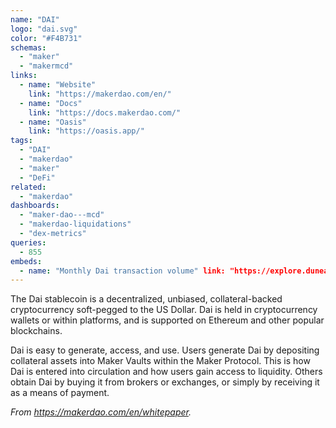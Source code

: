 ```yaml
---
name: "DAI"
logo: "dai.svg"
color: "#F4B731"
schemas:
  - "maker"
  - "makermcd"
links:
  - name: "Website"
    link: "https://makerdao.com/en/"
  - name: "Docs"
    link: "https://docs.makerdao.com/"
  - name: "Oasis"
    link: "https://oasis.app/"
tags:
  - "DAI"
  - "makerdao"
  - "maker"
  - "DeFi"
related:
  - "makerdao"
dashboards:
  - "maker-dao---mcd"
  - "makerdao-liquidations"
  - "dex-metrics"
queries:
  - 855
embeds:
  - name: "Monthly Dai transaction volume" link: "https://explore.duneanalytics.com/embed/query/1100/visualization/1873?api_key=RHipExkbw08rqeoVGGQJ5kYcoNiYRIBddz3hGzme"
---
```


The Dai stablecoin is a decentralized, unbiased, collateral-backed cryptocurrency soft-pegged to the US Dollar. Dai is held in cryptocurrency wallets or within platforms, and is supported on Ethereum and other popular blockchains.

Dai is easy to generate, access, and use. Users generate Dai by depositing collateral assets into Maker Vaults within the Maker Protocol. This is how Dai is entered into circulation and how users gain access to liquidity. Others obtain Dai by buying it from brokers or exchanges, or simply by receiving it as a means of payment.

*From https://makerdao.com/en/whitepaper.*
